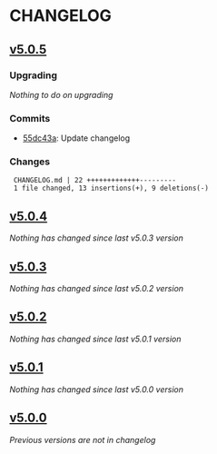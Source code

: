 # CHANGELOG

## [v5.0.5](https://github.com/softspring/mime-translatable/releases/tag/v5.0.5)

### Upgrading

*Nothing to do on upgrading*

### Commits

- [55dc43a](https://github.com/softspring/mime-translatable/commit/55dc43a49e66eb8ab4641164cbab2143da18f195): Update changelog

### Changes

```
 CHANGELOG.md | 22 +++++++++++++---------
 1 file changed, 13 insertions(+), 9 deletions(-)
```

## [v5.0.4](https://github.com/softspring/mime-translatable/releases/tag/v5.0.4)

*Nothing has changed since last v5.0.3 version*

## [v5.0.3](https://github.com/softspring/mime-translatable/releases/tag/v5.0.3)

*Nothing has changed since last v5.0.2 version*

## [v5.0.2](https://github.com/softspring/mime-translatable/releases/tag/v5.0.2)

*Nothing has changed since last v5.0.1 version*

## [v5.0.1](https://github.com/softspring/mime-translatable/releases/tag/v5.0.1)

*Nothing has changed since last v5.0.0 version*

## [v5.0.0](https://github.com/softspring/mime-translatable/releases/tag/v5.0.0)

*Previous versions are not in changelog*
